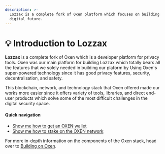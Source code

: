 ```yaml
---
description: >-
  Lozzax is a complete fork of Oxen platform which focuses on building tools for a more private
  digital future.
---
```


# 💡 Introduction to Lozzax

**Lozzax** is a complete fork of Oxen which is a developer platform for privacy tools. Oxen was our main platform for building Lozzax which totally bears all the features that we solely needed in building our plaform by Using Oxen's super-powered technology since it has good privacy features, security, decentralisation, and safety.

This blockchain, network, and technology stack that Oxen offered made our works more easier since it offers variety of tools, libraries, and direct end-user products which solve some of the most difficult challenges in the digital security space.


#### Quick navigation

* [Show me how to get an OXEN wallet](using-the-oxen-blockchain/oxen-wallet-guides/)
* [Show me how to stake on the OXEN network](using-the-oxen-blockchain/oxen-service-node-guides/staking-to-shared-service-node.md)



For more in-depth information on the components of the Oxen stack, head over to [Building on Oxen](building-with-oxen/).  
  


